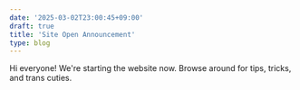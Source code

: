 ```yaml
---
date: '2025-03-02T23:00:45+09:00'
draft: true
title: 'Site Open Announcement'
type: blog
---
```


Hi everyone! We're starting the website now. Browse around for tips, tricks, and trans cuties.
